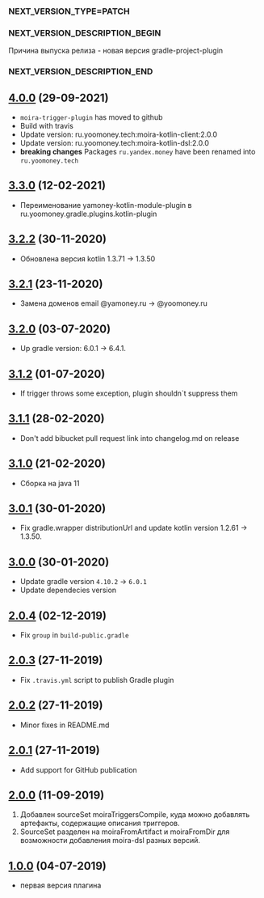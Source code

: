 ### NEXT_VERSION_TYPE=PATCH
### NEXT_VERSION_DESCRIPTION_BEGIN
Причина выпуска релиза - новая версия gradle-project-plugin
### NEXT_VERSION_DESCRIPTION_END
## [4.0.0](https://github.com/yoomoney/moira-trigger-plugin/pull/1) (29-09-2021)

* `moira-trigger-plugin` has moved to github
* Build with travis
* Update version: ru.yoomoney.tech:moira-kotlin-client:2.0.0
* Update version: ru.yoomoney.tech:moira-kotlin-dsl:2.0.0
* **breaking changes** Packages `ru.yandex.money` have been renamed into `ru.yoomoney.tech`

## [3.3.0]() (12-02-2021)

* Переименование yamoney-kotlin-module-plugin в ru.yoomoney.gradle.plugins.kotlin-plugin

## [3.2.2]() (30-11-2020)

* Обновлена версия kotlin 1.3.71 -> 1.3.50

## [3.2.1]() (23-11-2020)

* Замена доменов email @yamoney.ru -> @yoomoney.ru

## [3.2.0]() (03-07-2020)

* Up gradle version: 6.0.1 -> 6.4.1.

## [3.1.2]() (01-07-2020)

* If trigger throws some exception, plugin shouldn`t suppress them

## [3.1.1]() (28-02-2020)

* Don't add bibucket pull request link into changelog.md on release

## [3.1.0]() (21-02-2020)

* Сборка на java 11

## [3.0.1]() (30-01-2020)

* Fix gradle.wrapper distributionUrl and update kotlin version 1.2.61 -> 1.3.50.

## [3.0.0]() (30-01-2020)

* Update gradle version `4.10.2` -> `6.0.1`
* Update dependecies version

## [2.0.4]() (02-12-2019)

* Fix `group` in `build-public.gradle`

## [2.0.3]() (27-11-2019)

* Fix `.travis.yml` script to publish Gradle plugin

## [2.0.2]() (27-11-2019)

* Minor fixes in README.md

## [2.0.1]() (27-11-2019)

* Add support for GitHub publication

## [2.0.0]() (11-09-2019)

1. Добавлен sourceSet moiraTriggersCompile, куда можно добавлять артефакты, содержащие описания триггеров.
2. SourceSet разделен на moiraFromArtifact и moiraFromDir для возможности добавления moira-dsl разных версий.

## [1.0.0]() (04-07-2019)

* первая версия плагина